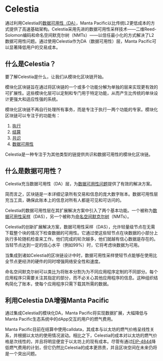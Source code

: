 # Celestia

通过利用Celestia的[数据可用性（DA）](https://blockworks.co/news/data-availability-ethereum)，Manta Pacific以比传统L2更低成本的方式提供了高速基础架构。Celestia采用先进的数据可用性采样技术——二维Reed-Solomon编码和命名空间默克尔树（NMTs）——以信任最小化的方式解决了L2数据可用性问题。通过使用Celestia作为DA（数据可用性）层，Manta Pacific可以显著降低用户的交易成本。

## 什么是Celestia？

要了解Celestia是什么，让我们从模块化区块链开始。

模块化区块链旨在通过将区块链的一个或多个功能分解为单独的层来实现更有效的可扩展性。这些模块化层可以定制和专门用于特定功能，从而产生比传统的单块设计更强大和适应性强的系统。

模块化区块链不再自行处理所有事务，而是专注于执行一两个功能的专家。模块化区块链可以专注于的功能有：

1. [执行](https://celestia.org/glossary/execution/)
2. [结算](https://celestia.org/glossary/settlement/)
3. [共识](https://celestia.org/glossary/consensus/)
4. [数据可用性](https://celestia.org/glossary/data-availability/)

Celestia是一种专注于为其他类型的链提供共识和数据可用性的模块化区块链。

## 什么是数据可用性？

Celestia充当数据可用性（DA）层，为[数据可用性问题](https://docs.celestia.org/learn/how-celestia-works/data-availability-layer)提供了有效的解决方案。

简而言之，区块链是一本详细记录所有交易和信息的庞大数字账本。数据可用性层充当工具，确保此账本上的信息对所有人都是可见和可访问的。

Celestia的数据可用性层在其扩展解决方案中引入了两个基本功能。一个被称为[数据可用性采样](https://blog.celestia.org/celestia-mvp-release-data-availability-sampling-light-clients)（DAS），另一个被称为[命名空间默克尔树](https://github.com/celestiaorg/nmt)（NMTs）。

Celestia的创新扩展解决方案，数据可用性采样（DAS），允许轻量级节点在无需下载整个块的情况下检查数据的可用性。它通过使这些轻节点在块数据的小部分上执行多轮随机检查来工作。他们完成的轮次越多，他们就越有信心数据是存在的。当轻节点达到一定的信心水平（例如99%）时，它将考虑块数据为可用。

当集成到诸如Celestia的区块链设计中时，数据可用性采样使轻节点能够在使用比全节点更经济的硬件的同时增强网络安全性和速度。

命名空间默克尔树可以类比为将账本分割为为不同应用程序定制的不同部分。每个应用程序只需要关注其指定的部分，而不必关心其他应用程序的信息。这种组织结构简化了账本，使每个应用程序只需下载其所需的数据。

## 利用Celestia DA增强Manta Pacific

通过集成Celestia的模块化DA，Manta Pacific将实现数据扩展，大幅降低与Manta Pacific生态系统中的dApp交互的用户的燃气费用。

Manta Pacific目前在结算中使用calldata，其成本与以太坊的燃气价格呈线性关系，并根据以太坊的使用情况波动。相比之下，Celestia的成本对以太坊的燃气价格是次线性的，并且将明显便宜于以太坊上的现有成本。尽管有通过[EIP-4844](https://www.eip4844.com/)降低燃气费用的计划，但它仍然比Celestia的成本更昂贵，并且区块空间在未来仍将是一个突出问题。
